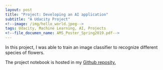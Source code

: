 ```yaml
---
layout: post
title: "Project: Developing an AI application"
subtitle: "A Udacity Project"
<!--image: /img/hello_world.jpeg-->
tags: Udacity, Machine Learning, AI, Projects
<!--file_documen_name: AMS_Poster_Spring2019.pdf-->
---
```


In this project, I was able to train an image classifier to recognize different species of flowers.

The project notebook is hosted in my [Github reposity.](https://github.com/sconde/udacity-data-science-nanodegree/blob/master/03-deep-learning/xx-project/image-classifyer-project/Image-Classifier-Project.ipynb)
